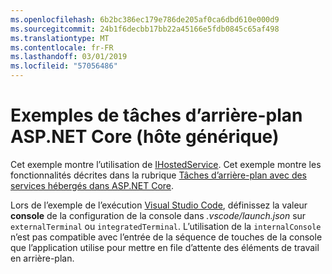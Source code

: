 ```yaml
---
ms.openlocfilehash: 6b2bc386ec179e786de205af0ca6dbd610e000d9
ms.sourcegitcommit: 24b1f6decbb17bb22a45166e5fdb0845c65af498
ms.translationtype: MT
ms.contentlocale: fr-FR
ms.lasthandoff: 03/01/2019
ms.locfileid: "57056486"
---
```

# <a name="aspnet-core-background-tasks-sample-generic-host"></a>Exemples de tâches d’arrière-plan ASP.NET Core (hôte générique)

Cet exemple montre l’utilisation de [IHostedService](https://docs.microsoft.com/dotnet/api/microsoft.extensions.hosting.ihostedservice). Cet exemple montre les fonctionnalités décrites dans la rubrique [Tâches d’arrière-plan avec des services hébergés dans ASP.NET Core](https://docs.microsoft.com/aspnet/core/fundamentals/host/hosted-services).

Lors de l’exemple de l’exécution [Visual Studio Code](https://code.visualstudio.com/), définissez la valeur **console** de la configuration de la console dans *.vscode/launch.json* sur `externalTerminal` ou `integratedTerminal`. L’utilisation de la `internalConsole` n’est pas compatible avec l’entrée de la séquence de touches de la console que l’application utilise pour mettre en file d’attente des éléments de travail en arrière-plan.
